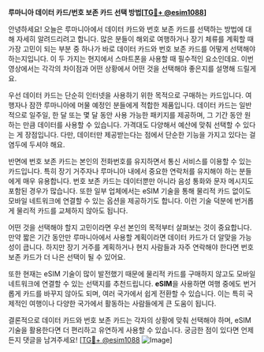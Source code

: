 **루마니아 데이터 카드/번호 보존 카드 선택 방법[[TG💪+ @esim1088](https://t.me/s/esim1088)]**

안녕하세요! 오늘은 루마니아에서 데이터 카드와 번호 보존 카드를 선택하는 방법에 대해 자세히 알려드리려고 합니다. 많은 분들이 해외로 여행하거나 장기 체류를 계획할 때 가장 고민이 되는 부분 중 하나가 바로 데이터 카드와 번호 보존 카드를 어떻게 선택해야 하는지입니다. 이 두 가지는 현지에서 스마트폰을 사용할 때 필수적인 요소인데요. 이번 영상에서는 각각의 차이점과 어떤 상황에서 어떤 것을 선택해야 좋은지를 설명해 드릴게요.

우선 데이터 카드는 단순히 인터넷을 사용하기 위한 목적으로 구매하는 카드입니다. 여행자나 잠깐 루마니아에 머물 예정인 분들에게 적합한 제품입니다. 데이터 카드는 일반적으로 일주일, 한 달 또는 몇 달 동안 사용 가능한 패키지를 제공하며, 그 기간 동안 원하는 만큼 데이터를 사용할 수 있습니다. 가격대도 다양해서 예산에 맞춰 선택할 수 있다는 게 장점입니다. 다만, 데이터만 제공받는다는 점에서 단순한 기능을 가지고 있다는 걸 염두에 두셔야 해요.

반면에 번호 보존 카드는 본인의 전화번호를 유지하면서 통신 서비스를 이용할 수 있는 카드입니다. 특히 장기 거주자나 루마니아 내에서 중요한 연락처를 유지해야 하는 분들에게 매우 유용합니다. 번호 보존 카드는 데이터뿐만 아니라 음성 통화와 문자 메시지도 포함된 경우가 많습니다. 또한 일부 업체에서는 eSIM 기술을 통해 물리적 카드 없이도 모바일 네트워크에 연결할 수 있는 옵션을 제공하기도 합니다. 이런 기술 덕분에 번거롭게 물리적 카드를 교체하지 않아도 됩니다.

어떤 것을 선택해야 할지 고민이라면 우선 본인의 목적부터 살펴보는 것이 중요합니다. 만약 짧은 기간 동안만 루마니아에서 사용할 계획이라면 데이터 카드가 더 알맞을 가능성이 큽니다. 하지만 장기 거주를 계획하거나 현지 사람들과 자주 연락해야 한다면 번호 보존 카드가 더 나은 선택이 될 수 있어요.

또한 현재는 eSIM 기술이 많이 발전했기 때문에 물리적 카드를 구매하지 않고도 모바일 네트워크에 연결할 수 있는 선택지를 추천드립니다. **eSIM**을 사용하면 여행 중에도 번거롭게 카드를 바꾸지 않아도 되며, 여러 국가에서 쉽게 전환할 수 있습니다. 이는 특히 국제적인 여행이나 다양한 국가에서 활동하는 사람들에게 큰 도움이 됩니다.

결론적으로 데이터 카드와 번호 보존 카드는 각자의 상황에 맞춰 선택해야 하며, eSIM 기술을 활용한다면 더 편리하고 유연하게 사용할 수 있습니다. 궁금한 점이 있다면 언제든지 댓글을 남겨주세요! [[TG💪+ @esim1088](https://t.me/s/esim1088) ![Image](https://i.postimg.cc/Y0z9fWf4/image.png)]